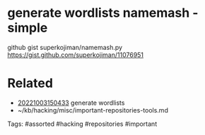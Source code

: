 # generate wordlists namemash - simple
github gist superkojiman/namemash.py
https://gist.github.com/superkojiman/11076951

# Related
- [20221003150433](/zet/20221003150433/README.md) generate wordlists
- ~/kb/hacking/misc/important-repositories-tools.md

Tags:
    #assorted #hacking #repositories #important
